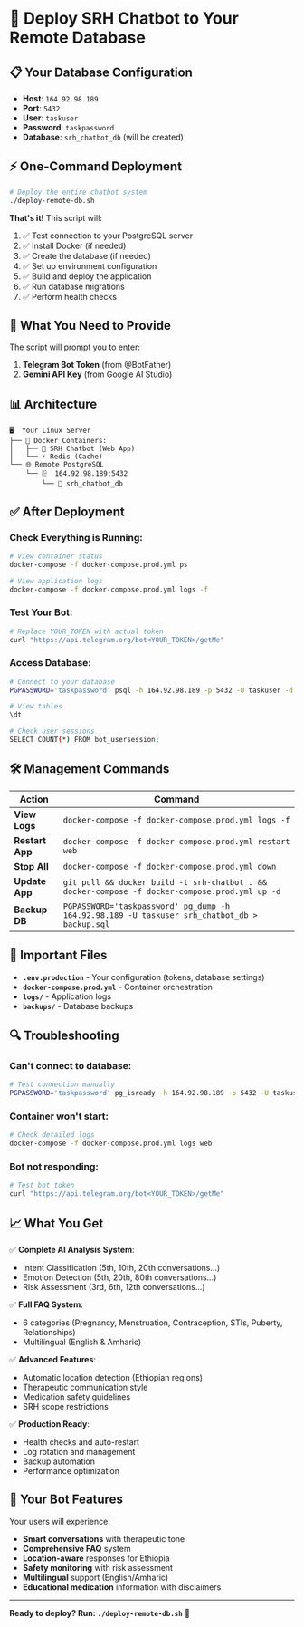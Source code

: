 # 🚀 Deploy SRH Chatbot to Your Remote Database

## 📋 Your Database Configuration
- **Host**: `164.92.98.189`
- **Port**: `5432`
- **User**: `taskuser`
- **Password**: `taskpassword`
- **Database**: `srh_chatbot_db` (will be created)

## ⚡ One-Command Deployment

```bash
# Deploy the entire chatbot system
./deploy-remote-db.sh
```

**That's it!** This script will:
1. ✅ Test connection to your PostgreSQL server
2. ✅ Install Docker (if needed)
3. ✅ Create the database (if needed)
4. ✅ Set up environment configuration
5. ✅ Build and deploy the application
6. ✅ Run database migrations
7. ✅ Perform health checks

## 🔧 What You Need to Provide

The script will prompt you to enter:
1. **Telegram Bot Token** (from @BotFather)
2. **Gemini API Key** (from Google AI Studio)

## 📊 Architecture

```
🖥️  Your Linux Server
├── 🐳 Docker Containers:
│   ├── 📱 SRH Chatbot (Web App)
│   └── ⚡ Redis (Cache)
└── 🌐 Remote PostgreSQL
    └── 🗄️  164.92.98.189:5432
        └── 📂 srh_chatbot_db
```

## ✅ After Deployment

### Check Everything is Running:
```bash
# View container status
docker-compose -f docker-compose.prod.yml ps

# View application logs
docker-compose -f docker-compose.prod.yml logs -f
```

### Test Your Bot:
```bash
# Replace YOUR_TOKEN with actual token
curl "https://api.telegram.org/bot<YOUR_TOKEN>/getMe"
```

### Access Database:
```bash
# Connect to your database
PGPASSWORD='taskpassword' psql -h 164.92.98.189 -p 5432 -U taskuser -d srh_chatbot_db

# View tables
\dt

# Check user sessions
SELECT COUNT(*) FROM bot_usersession;
```

## 🛠️ Management Commands

| Action | Command |
|--------|---------|
| **View Logs** | `docker-compose -f docker-compose.prod.yml logs -f` |
| **Restart App** | `docker-compose -f docker-compose.prod.yml restart web` |
| **Stop All** | `docker-compose -f docker-compose.prod.yml down` |
| **Update App** | `git pull && docker build -t srh-chatbot . && docker-compose -f docker-compose.prod.yml up -d` |
| **Backup DB** | `PGPASSWORD='taskpassword' pg_dump -h 164.92.98.189 -U taskuser srh_chatbot_db > backup.sql` |

## 🚨 Important Files

- **`.env.production`** - Your configuration (tokens, database settings)
- **`docker-compose.prod.yml`** - Container orchestration
- **`logs/`** - Application logs
- **`backups/`** - Database backups

## 🔍 Troubleshooting

### Can't connect to database:
```bash
# Test connection manually
PGPASSWORD='taskpassword' pg_isready -h 164.92.98.189 -p 5432 -U taskuser
```

### Container won't start:
```bash
# Check detailed logs
docker-compose -f docker-compose.prod.yml logs web
```

### Bot not responding:
```bash
# Test bot token
curl "https://api.telegram.org/bot<YOUR_TOKEN>/getMe"
```

## 📈 What You Get

✅ **Complete AI Analysis System**:
- Intent Classification (5th, 10th, 20th conversations...)
- Emotion Detection (5th, 20th, 80th conversations...)
- Risk Assessment (3rd, 6th, 12th conversations...)

✅ **Full FAQ System**:
- 6 categories (Pregnancy, Menstruation, Contraception, STIs, Puberty, Relationships)
- Multilingual (English & Amharic)

✅ **Advanced Features**:
- Automatic location detection (Ethiopian regions)
- Therapeutic communication style
- Medication safety guidelines
- SRH scope restrictions

✅ **Production Ready**:
- Health checks and auto-restart
- Log rotation and management
- Backup automation
- Performance optimization

## 🎉 Your Bot Features

Your users will experience:
- **Smart conversations** with therapeutic tone
- **Comprehensive FAQ** system
- **Location-aware** responses for Ethiopia
- **Safety monitoring** with risk assessment
- **Multilingual** support (English/Amharic)
- **Educational medication** information with disclaimers

---

**Ready to deploy? Run: `./deploy-remote-db.sh`** 🚀
